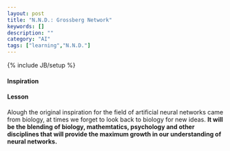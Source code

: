 ```yaml
---
layout: post
title: "N.N.D.: Grossberg Network"
keywords: []
description: ""
category: "AI"
tags: ["learning","N.N.D."]
---
```

{% include JB/setup %}


#### Inspiration

#### Lesson
Alough the original inspiration for the field of artificial neural networks came
from biology, at times we forget to look back to biology for new ideas. **It
will be the blending of biology, mathemtatics, psychology and other disciplines
that will provide the maximum growth in our understanding of neural networks.**


